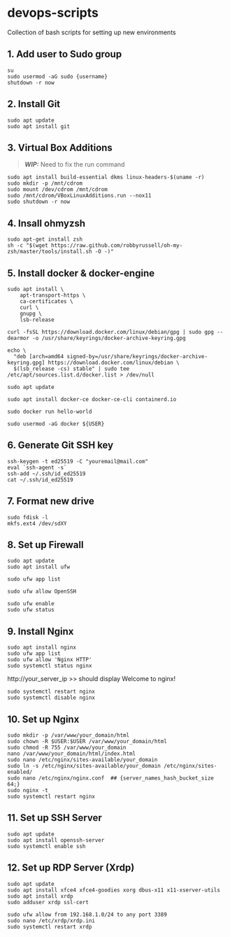# devops-scripts
Collection of bash scripts for setting up new environments

## 1. Add user to Sudo group

```
su
sudo usermod -aG sudo {username}
shutdown -r now
```

## 2. Install Git

```
sudo apt update
sudo apt install git
```

## 3. Virtual Box Additions 

> **_WIP:_** Need to fix the run command  

```
sudo apt install build-essential dkms linux-headers-$(uname -r)
sudo mkdir -p /mnt/cdrom
sudo mount /dev/cdrom /mnt/cdrom
sudo /mnt/cdrom/VBoxLinuxAdditions.run --nox11
sudo shutdown -r now
```

## 4. Insall ohmyzsh

```
sudo apt-get install zsh
sh -c "$(wget https://raw.github.com/robbyrussell/oh-my-zsh/master/tools/install.sh -O -)"
```
## 5. Install docker & docker-engine

```
sudo apt install \
    apt-transport-https \
    ca-certificates \
    curl \
    gnupg \
    lsb-release

curl -fsSL https://download.docker.com/linux/debian/gpg | sudo gpg --dearmor -o /usr/share/keyrings/docker-archive-keyring.gpg

echo \
  "deb [arch=amd64 signed-by=/usr/share/keyrings/docker-archive-keyring.gpg] https://download.docker.com/linux/debian \
  $(lsb_release -cs) stable" | sudo tee /etc/apt/sources.list.d/docker.list > /dev/null

sudo apt update

sudo apt install docker-ce docker-ce-cli containerd.io

sudo docker run hello-world

sudo usermod -aG docker ${USER}
```

## 6. Generate Git SSH key
```
ssh-keygen -t ed25519 -C "youremail@mail.com"
eval `ssh-agent -s`
ssh-add ~/.ssh/id_ed25519
cat ~/.ssh/id_ed25519
```

## 7. Format new drive
```
sudo fdisk -l
mkfs.ext4 /dev/sdXY
```

## 8. Set up Firewall

```
sudo apt update
sudo apt install ufw

sudo ufw app list

sudo ufw allow OpenSSH

sudo ufw enable
sudo ufw status
```

## 9. Install Nginx

```
sudo apt install nginx
sudo ufw app list
sudo ufw allow 'Nginx HTTP'
sudo systemctl status nginx
```

http://your_server_ip >> should display Welcome to nginx!

```
sudo systemctl restart nginx
sudo systemctl disable nginx
```

## 10. Set up Nginx

```
sudo mkdir -p /var/www/your_domain/html
sudo chown -R $USER:$USER /var/www/your_domain/html
sudo chmod -R 755 /var/www/your_domain
nano /var/www/your_domain/html/index.html
sudo nano /etc/nginx/sites-available/your_domain
sudo ln -s /etc/nginx/sites-available/your_domain /etc/nginx/sites-enabled/
sudo nano /etc/nginx/nginx.conf  ## {server_names_hash_bucket_size 64;}
sudo nginx -t
sudo systemctl restart nginx
```

## 11. Set up SSH Server

```
sudo apt update
sudo apt install openssh-server
sudo systemctl enable ssh
```

## 12. Set up RDP Server (Xrdp)

```
sudo apt update
sudo apt install xfce4 xfce4-goodies xorg dbus-x11 x11-xserver-utils
sudo apt install xrdp
sudo adduser xrdp ssl-cert
```

```
sudo ufw allow from 192.168.1.0/24 to any port 3389
sudo nano /etc/xrdp/xrdp.ini
sudo systemctl restart xrdp
```
